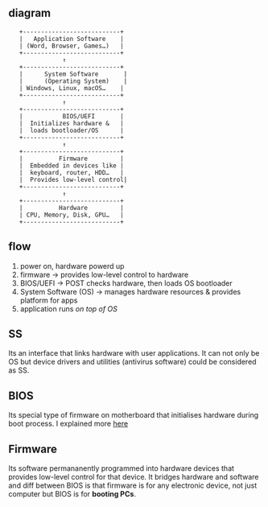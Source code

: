 ## diagram 
```
   +---------------------------+
   |   Application Software    |
   | (Word, Browser, Games…)   |
   +---------------------------+
               ↑
   +---------------------------+
   |      System Software       |
   |      (Operating System)    |
   | Windows, Linux, macOS…    |
   +---------------------------+
               ↑
   +---------------------------+
   |           BIOS/UEFI       |
   |  Initializes hardware &   |
   |  loads bootloader/OS      |
   +---------------------------+
               ↑
   +---------------------------+
   |          Firmware         |
   |  Embedded in devices like |
   |  keyboard, router, HDD…   |
   |  Provides low-level control|
   +---------------------------+
               ↑
   +---------------------------+
   |          Hardware         |
   | CPU, Memory, Disk, GPU…   |
   +---------------------------+
```

## flow
1) power on, hardware powerd up
2) firmware -> provides low-level control to hardware
3) BIOS/UEFI -> POST checks hardware, then loads OS bootloader
4) System Software (OS) -> manages hardware resources & provides platform for apps
5) application runs *on top of OS*

## SS
Its an interface that links hardware with user applications. It can not only be OS but device drivers and utilities (antivirus
software) could be considered as SS.

## BIOS
Its special type of firmware on motherboard that initialises hardware during boot process. I explained more [here](https://github.com/brian6484/CSKnowledge/blob/main/Operating%20System/Linux/Boot%20process.md)

## Firmware
Its software permananently programmed into hardware devices that provides low-level control for that device. It bridges hardware
and software and diff between BIOS is that firmware is for any electronic device, not just computer but BIOS is for **booting PCs**.

